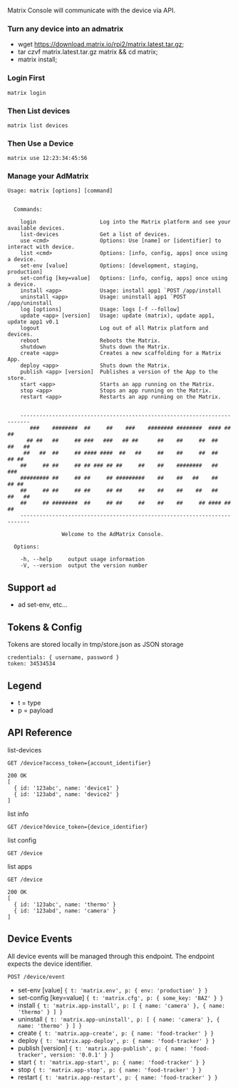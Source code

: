 Matrix Console will communicate with the device via API.

### Turn any device into an admatrix

* wget https://download.matrix.io/rpi2/matrix.latest.tar.gz;
* tar czvf matrix.latest.tar.gz matrix && cd matrix;
* matrix install;

### Login First

```
matrix login
```

### Then List devices

```
matrix list devices
```

### Then Use a Device

```
matrix use 12:23:34:45:56
```


### Manage your AdMatrix

```
Usage: matrix [options] [command]


  Commands:

    login                    Log into the Matrix platform and see your available devices.
    list-devices             Get a list of devices.
    use <cmd>                Options: Use [name] or [identifier] to interact with device.
    list <cmd>               Options: [info, config, apps] once using a device.
    set-env [value]          Options: [development, staging, production]
    set-config [key=value]   Options: [info, config, apps] once using a device.
    install <app>            Usage: install app1 `POST /app/install
    uninstall <app>          Usage: uninstall app1 `POST /app/uninstall
    log [options]            Usage: logs [-f --follow]
    update <app> [version]   Usage: update (matrix), update app1, update app1 v0.1
    logout                   Log out of all Matrix platform and devices.
    reboot                   Reboots the Matrix.
    shutdown                 Shuts down the Matrix.
    create <app>             Creates a new scaffolding for a Matrix App.
    deploy <app>             Shuts down the Matrix.
    publish <app> [version]  Publishes a version of the App to the store.
    start <app>              Starts an app running on the Matrix.
    stop <app>               Stops an app running on the Matrix.
    restart <app>            Restarts an app running on the Matrix.


	-------------------------------------------------------------------------
	   ###    ########  ##     ##    ###    ######## ########  #### ##     ##
	  ## ##   ##     ## ###   ###   ## ##      ##    ##     ##  ##   ##   ##
	 ##   ##  ##     ## #### ####  ##   ##     ##    ##     ##  ##    ## ##
	##     ## ##     ## ## ### ## ##     ##    ##    ########   ##     ###
	######### ##     ## ##     ## #########    ##    ##   ##    ##    ## ##
	##     ## ##     ## ##     ## ##     ##    ##    ##    ##   ##   ##   ##
	##     ## ########  ##     ## ##     ##    ##    ##     ## #### ##     ##
	-------------------------------------------------------------------------

			     Welcome to the AdMatrix Console.

  Options:

    -h, --help     output usage information
    -V, --version  output the version number

```

## Support `ad`

* ad set-env, etc...

## Tokens & Config

Tokens are stored locally in tmp/store.json as JSON storage
```
credentials: { username, password }
token: 34534534
```


## Legend

* t = type
* p = payload

## API Reference

list-devices
```
GET /device?access_token={account_identifier}

200 OK
[
  { id: '123abc', name: 'device1' }
  { id: '123abd', name: 'device2' }
]
```
list info
```
GET /device?device_token={device_identifier}
```
list config
```
GET /device
```
list apps
```
GET /device

200 OK
[
  { id: '123abc', name: 'thermo' }
  { id: '123abd', name: 'camera' }
]
```

## Device Events

All device events will be managed through this endpoint. The endpoint expects the device identifier.

```
POST /device/event
```

* set-env [value] `{ t: 'matrix.env', p: { env: 'production' } }`
* set-config [key=value] `{ t: 'matrix.cfg', p: { some_key: 'BAZ' } }`
* install <app> `{ t: 'matrix.app-install', p: [ { name: 'camera' }, { name: 'thermo' } ] }`
* uninstall <app> `{ t: 'matrix.app-uninstall', p: [ { name: 'camera' }, { name: 'thermo' } ] }`
* create <app> `{ t: 'matrix.app-create', p: { name: 'food-tracker' } }`
* deploy <app> `{ t: 'matrix.app-deploy', p: { name: 'food-tracker' } }`
* publish <app> [version] `{ t: 'matrix.app-publish', p: { name: 'food-tracker', version: '0.0.1' } }`
* start <app> `{ t: 'matrix.app-start', p: { name: 'food-tracker' } }`
* stop <app> `{ t: 'matrix.app-stop', p: { name: 'food-tracker' } }`
* restart <app> `{ t: 'matrix.app-restart', p: { name: 'food-tracker' } }`
